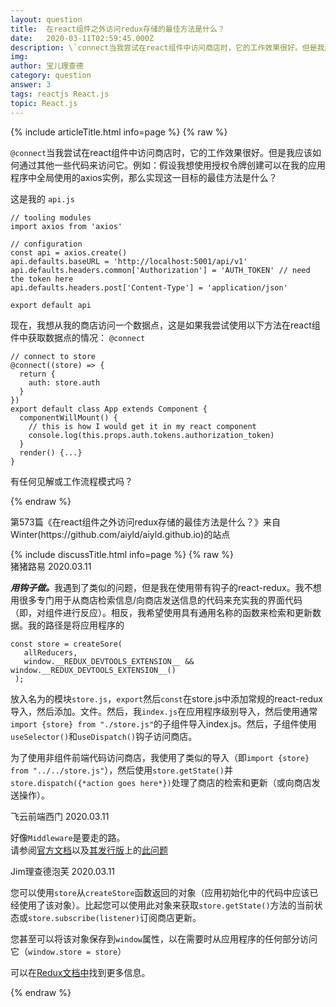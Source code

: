 ```yaml
---
layout: question
title:  在react组件之外访问redux存储的最佳方法是什么？
date:   2020-03-11T02:59:45.000Z
description: \`connect当我尝试在react组件中访问商店时，它的工作效果很好。但是我应该如何通过其他一些代码来访问它。例如：假设我想使用授权令牌创建可以在我的应...
img: 
author: 宝儿理查德
category: question
answer: 3
tags: reactjs React.js
topic: React.js
---
```

<div class="article-root">
  <div class="article">
    {% include articleTitle.html info=page %}
    {% raw %}
    <div class="article-content"><p><code>@connect</code><font style="vertical-align: inherit;"><font style="vertical-align: inherit;">当我尝试在react组件中访问商店时，它的工作效果很好。</font><font style="vertical-align: inherit;">但是我应该如何通过其他一些代码来访问它。</font><font style="vertical-align: inherit;">例如：假设我想使用授权令牌创建可以在我的应用程序中全局使用的axios实例，那么实现这一目标的最佳方法是什么？</font></font></p>

<p><font style="vertical-align: inherit;"><font style="vertical-align: inherit;">这是我的 </font></font><code>api.js</code> </p>

<pre><code>// tooling modules<font></font>
import axios from 'axios'<font></font>
<font></font>
// configuration<font></font>
const api = axios.create()<font></font>
api.defaults.baseURL = 'http://localhost:5001/api/v1'<font></font>
api.defaults.headers.common['Authorization'] = 'AUTH_TOKEN' // need the token here<font></font>
api.defaults.headers.post['Content-Type'] = 'application/json'<font></font>
<font></font>
export default api<font></font>
</code></pre>

<p><font style="vertical-align: inherit;"><font style="vertical-align: inherit;">现在，我想从我的商店访问一个数据点，这是如果我尝试使用以下方法在react组件中获取数据点的情况： </font></font><code>@connect</code></p>

<pre><code>// connect to store<font></font>
@connect((store) =&gt; {<font></font>
  return {<font></font>
    auth: store.auth<font></font>
  }<font></font>
})<font></font>
export default class App extends Component {<font></font>
  componentWillMount() {<font></font>
    // this is how I would get it in my react component<font></font>
    console.log(this.props.auth.tokens.authorization_token) <font></font>
  }<font></font>
  render() {...}<font></font>
}<font></font>
</code></pre>

<p><font style="vertical-align: inherit;"><font style="vertical-align: inherit;">有任何见解或工作流程模式吗？</font></font></p></div>
    {% endraw %}
  </div>
  <p class="winter_mark">第573篇《在react组件之外访问redux存储的最佳方法是什么？》来自Winter(https://github.com/aiyld/aiyld.github.io)的站点</p>
  <div class="discuss-wrapper">
    {% include discussTitle.html info=page %}
    {% raw %}
    <div class="discuss-list">
    <div class="discuss-item">
        <div class="discuss-parent">
          <div class="discuss-meta">
            <span class="discuss-user">猪猪路易</span>
            <span class="discuss-time">2020.03.11</span>
          </div>
          <div class="discuss-comment"><p><strong><em><font style="vertical-align: inherit;"><font style="vertical-align: inherit;">用钩子做。</font></font></em></strong><font style="vertical-align: inherit;"><font style="vertical-align: inherit;">我遇到了类似的问题，但是我在使用带有钩子的react-redux。</font><font style="vertical-align: inherit;">我不想用很多专门用于从商店检索信息/向商店发送信息的代码来充实我的界面代码（即，对组件进行反应）。</font><font style="vertical-align: inherit;">相反，我希望使用具有通用名称的函数来检索和更新数据。</font><font style="vertical-align: inherit;">我的路径是将应用程序的</font></font></p>

<pre><code>const store = createSore(<font></font>
   allReducers,<font></font>
   window.__REDUX_DEVTOOLS_EXTENSION__ &amp;&amp; window.__REDUX_DEVTOOLS_EXTENSION__()<font></font>
 );<font></font>
</code></pre>

<p><font style="vertical-align: inherit;"><font style="vertical-align: inherit;">放入名为的模块</font></font><code>store.js</code><font style="vertical-align: inherit;"><font style="vertical-align: inherit;">，</font></font><code>export</code><font style="vertical-align: inherit;"><font style="vertical-align: inherit;">然后</font></font><code>const</code><font style="vertical-align: inherit;"><font style="vertical-align: inherit;">在store.js中添加常规的react-redux导入，然后添加。</font><font style="vertical-align: inherit;">文件。</font><font style="vertical-align: inherit;">然后，我</font></font><code>index.js</code><font style="vertical-align: inherit;"><font style="vertical-align: inherit;">在应用程序级别导入，然后使用通常</font></font><code>import {store} from "./store.js"</code><font style="vertical-align: inherit;"><font style="vertical-align: inherit;">的子组件</font><font style="vertical-align: inherit;">导入index.js。</font><font style="vertical-align: inherit;">然后，子组件使用</font></font><code>useSelector()</code><font style="vertical-align: inherit;"><font style="vertical-align: inherit;">和</font></font><code>useDispatch()</code><font style="vertical-align: inherit;"><font style="vertical-align: inherit;">钩子</font><font style="vertical-align: inherit;">访问商店</font><font style="vertical-align: inherit;">。</font></font></p>

<p><font style="vertical-align: inherit;"><font style="vertical-align: inherit;">为了使用非组件前端代码访问商店，我使用了类似的导入（即</font></font><code>import {store} from "../../store.js"</code><font style="vertical-align: inherit;"><font style="vertical-align: inherit;">），然后使用</font></font><code>store.getState()</code><font style="vertical-align: inherit;"><font style="vertical-align: inherit;">并</font></font><code>store.dispatch({*action goes here*})</code><font style="vertical-align: inherit;"><font style="vertical-align: inherit;">处理了商店的检索和更新（或向商店发送操作）。</font></font></p></div>
        </div></div><div class="discuss-item">
        <div class="discuss-parent">
          <div class="discuss-meta">
            <span class="discuss-user">飞云前端西门</span>
            <span class="discuss-time">2020.03.11</span>
          </div>
          <div class="discuss-comment"><p><font style="vertical-align: inherit;"><font style="vertical-align: inherit;">好像</font></font><code>Middleware</code><font style="vertical-align: inherit;"><font style="vertical-align: inherit;">是要走的路。</font></font><br><font style="vertical-align: inherit;"><font style="vertical-align: inherit;">
请参阅</font></font><a href="http://redux.js.org/docs/advanced/Middleware.html" rel="noreferrer"><font style="vertical-align: inherit;"><font style="vertical-align: inherit;">官方文档</font></font></a><font style="vertical-align: inherit;"><font style="vertical-align: inherit;">以及</font></font><a href="https://github.com/reactjs/react-redux/issues/361" rel="noreferrer"><font style="vertical-align: inherit;"><font style="vertical-align: inherit;">其发行版</font></font></a><font style="vertical-align: inherit;"><font style="vertical-align: inherit;">上的</font><a href="https://github.com/reactjs/react-redux/issues/361" rel="noreferrer"><font style="vertical-align: inherit;">此问题</font></a></font></p></div>
        </div></div><div class="discuss-item">
        <div class="discuss-parent">
          <div class="discuss-meta">
            <span class="discuss-user">Jim理查德泡芙</span>
            <span class="discuss-time">2020.03.11</span>
          </div>
          <div class="discuss-comment"><p><font style="vertical-align: inherit;"><font style="vertical-align: inherit;">您可以使用</font></font><code>store</code><font style="vertical-align: inherit;"><font style="vertical-align: inherit;">从</font></font><code>createStore</code><font style="vertical-align: inherit;"><font style="vertical-align: inherit;">函数</font><font style="vertical-align: inherit;">返回的对象</font><font style="vertical-align: inherit;">（应用初始化中的代码中应该已经使用了该</font><font style="vertical-align: inherit;">对象</font><font style="vertical-align: inherit;">）。</font><font style="vertical-align: inherit;">比起您可以使用此对象来获取</font></font><code>store.getState()</code><font style="vertical-align: inherit;"><font style="vertical-align: inherit;">方法的</font><font style="vertical-align: inherit;">当前状态</font><font style="vertical-align: inherit;">或</font></font><code>store.subscribe(listener)</code><font style="vertical-align: inherit;"><font style="vertical-align: inherit;">订阅商店更新。</font></font></p>

<p><font style="vertical-align: inherit;"><font style="vertical-align: inherit;">您甚至可以将该对象保存到</font></font><code>window</code><font style="vertical-align: inherit;"><font style="vertical-align: inherit;">属性，以在需要时从应用程序的任何部分访问它（</font></font><code>window.store = store</code><font style="vertical-align: inherit;"><font style="vertical-align: inherit;">）</font></font></p>

<p><font style="vertical-align: inherit;"><font style="vertical-align: inherit;">可以在</font></font><a href="http://redux.js.org/docs/api/Store.html#getState" rel="noreferrer"><font style="vertical-align: inherit;"><font style="vertical-align: inherit;">Redux文档中</font></font></a><font style="vertical-align: inherit;"><font style="vertical-align: inherit;">找到更多信息</font><font style="vertical-align: inherit;">。</font></font></p></div>
        </div></div>
    </div>
    {% endraw %}
  </div>
<div>
